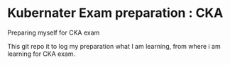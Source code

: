 # Kubernater Exam preparation : CKA 

Preparing myself for CKA exam

This git repo it to log my preparation what I am learning, from where i am learning for CKA exam.

